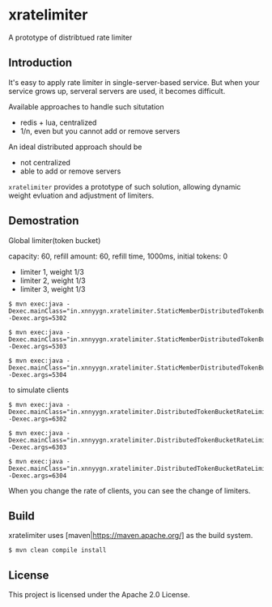 # xratelimiter

A prototype of distribtued rate limiter

## Introduction

It's easy to apply rate limiter in single-server-based service. But when your service grows up,
serveral servers are used, it becomes difficult.

Available approaches to handle such situtation

* redis + lua, centralized
* 1/n, even but you cannot add or remove servers

An ideal distributed approach should be

* not centralized
* able to add or remove servers

`xratelimiter` provides a prototype of such solution, allowing dynamic weight evluation and adjustment of limiters.

## Demostration

Global limiter(token bucket)

capacity: 60, refill amount: 60, refill time, 1000ms, initial tokens: 0

* limiter 1, weight 1/3
* limiter 2, weight 1/3
* limiter 3, weight 1/3

```
$ mvn exec:java -Dexec.mainClass="in.xnnyygn.xratelimiter.StaticMemberDistributedTokenBucketRateLimiterLauncher" -Dexec.args=5302
```

```
$ mvn exec:java -Dexec.mainClass="in.xnnyygn.xratelimiter.StaticMemberDistributedTokenBucketRateLimiterLauncher" -Dexec.args=5303
```

```
$ mvn exec:java -Dexec.mainClass="in.xnnyygn.xratelimiter.StaticMemberDistributedTokenBucketRateLimiterLauncher" -Dexec.args=5304
```

to simulate clients

```
$ mvn exec:java -Dexec.mainClass="in.xnnyygn.xratelimiter.DistributedTokenBucketRateLimiterClient" -Dexec.args=6302
```

```
$ mvn exec:java -Dexec.mainClass="in.xnnyygn.xratelimiter.DistributedTokenBucketRateLimiterClient" -Dexec.args=6303
```

```
$ mvn exec:java -Dexec.mainClass="in.xnnyygn.xratelimiter.DistributedTokenBucketRateLimiterClient" -Dexec.args=6304
```

When you change the rate of clients, you can see the change of limiters.

## Build

xratelimiter uses [maven|https://maven.apache.org/] as the build system.

```
$ mvn clean compile install
```
## License

This project is licensed under the Apache 2.0 License.